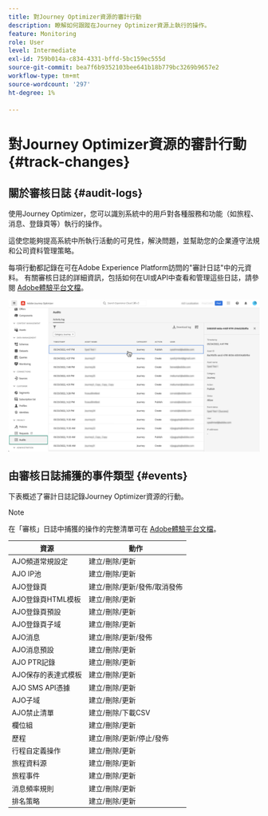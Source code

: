 ```yaml
---
title: 對Journey Optimizer資源的審計行動
description: 瞭解如何跟蹤在Journey Optimizer資源上執行的操作。
feature: Monitoring
role: User
level: Intermediate
exl-id: 759b014a-c834-4331-bffd-5bc159ec555d
source-git-commit: bea7f6b9352103bee641b18b779bc3269b9657e2
workflow-type: tm+mt
source-wordcount: '297'
ht-degree: 1%

---
```


# 對Journey Optimizer資源的審計行動 {#track-changes}

## 關於審核日誌 {#audit-logs}

使用Journey Optimizer，您可以識別系統中的用戶對各種服務和功能（如旅程、消息、登錄頁等）執行的操作。

這使您能夠提高系統中所執行活動的可見性，解決問題，並幫助您的企業遵守法規和公司資料管理策略。

每項行動都記錄在可在Adobe Experience Platform訪問的&quot;審計日誌&quot;中的元資料。 有關審核日誌的詳細資訊，包括如何在UI或API中查看和管理這些日誌，請參閱 [Adobe體驗平台文檔](https://experienceleague.adobe.com/docs/experience-platform/landing/governance-privacy-security/audit-logs/overview.html)。

![](assets/audit-logs.png)

## 由審核日誌捕獲的事件類型 {#events}

下表概述了審計日誌記錄Journey Optimizer資源的行動。

>[!NOTE]
>
>在「審核」日誌中捕獲的操作的完整清單可在 [Adobe體驗平台文檔](https://experienceleague.adobe.com/docs/experience-platform/landing/governance-privacy-security/audit-logs/overview.html#category)。

| 資源 | 動作 |
|-----------|------------------|
| AJO頻道常規設定 | 建立/刪除/更新 |
| AJO IP池 | 建立/刪除/更新 |
| AJO登錄頁 | 建立/刪除/更新/發佈/取消發佈 |
| AJO登錄頁HTML模板 | 建立/刪除/更新 |
| AJO登錄頁預設 | 建立/刪除/更新 |
| AJO登錄頁子域 | 建立/刪除/更新 |
| AJO消息 | 建立/刪除/更新/發佈 |
| AJO消息預設 | 建立/刪除/更新 |
| AJO PTR記錄 | 建立/刪除/更新 |
| AJO保存的表達式模板 | 建立/刪除/更新 |
| AJO SMS API憑據 | 建立/刪除/更新 |
| AJO子域 | 建立/刪除/更新 |
| AJO禁止清單 | 建立/刪除/下載CSV |
| 欄位組 | 建立/刪除/更新 |
| 歷程 | 建立/刪除/更新/停止/發佈 |
| 行程自定義操作 | 建立/刪除/更新 |
| 旅程資料源 | 建立/刪除/更新 |
| 旅程事件 | 建立/刪除/更新 |
| 消息頻率規則 | 建立/刪除/更新 |
| 排名策略 | 建立/刪除/更新 |
